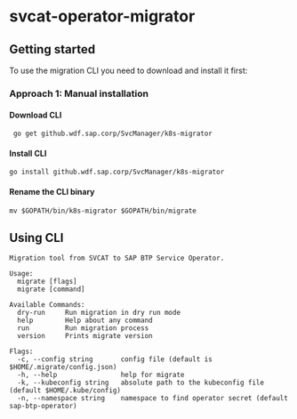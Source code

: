 # svcat-operator-migrator


## Getting started

To use the migration CLI you need to download and install it first:

### Approach 1: Manual installation

#### Download CLI
`` go get github.wdf.sap.corp/SvcManager/k8s-migrator``

#### Install CLI

``go install github.wdf.sap.corp/SvcManager/k8s-migrator``

#### Rename the CLI binary

``mv $GOPATH/bin/k8s-migrator $GOPATH/bin/migrate``


## Using CLI

```
Migration tool from SVCAT to SAP BTP Service Operator.

Usage:
  migrate [flags]
  migrate [command]

Available Commands:
  dry-run     Run migration in dry run mode
  help        Help about any command
  run         Run migration process
  version     Prints migrate version

Flags:
  -c, --config string       config file (default is $HOME/.migrate/config.json)
  -h, --help                help for migrate
  -k, --kubeconfig string   absolute path to the kubeconfig file (default $HOME/.kube/config)
  -n, --namespace string    namespace to find operator secret (default sap-btp-operator)
```

